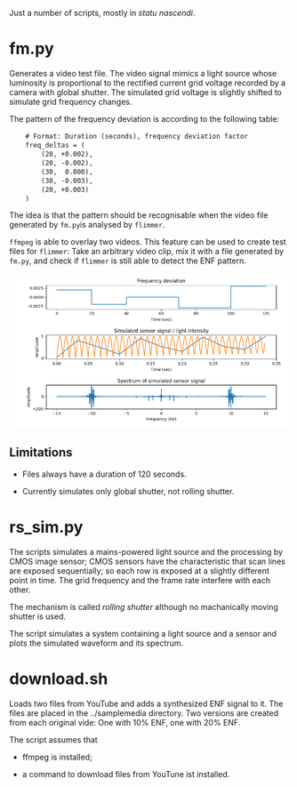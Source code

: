 Just a number of scripts, mostly in *statu nascendi*.

# fm.py

Generates a video test file. The video signal mimics a light source whose
luminosity is proportional to the rectified current grid voltage recorded by a
camera with global shutter. The simulated grid voltage is slightly shifted to
simulate grid frequency changes.

The pattern of the frequency deviation is according to the following table:

```
    # Format: Duration (seconds), frequency deviation factor
    freq_deltas = (
        (20, +0.002),
        (20, -0.002),
        (30,  0.000),
        (30, -0.003),
        (20, +0.003)
    )
```

The idea is that the pattern should be recognisable when the video file
generated by `fm.py`is analysed by `flimmer`.

`ffmpeg` is able to overlay two videos. This feature can be used to create
test files for `flimmer`: Take an arbitrary video clip, mix it with a file
generated by `fm.py`, and check if `flimmer` is still able to detect the ENF
pattern.

![Signal generated by fm.py](../images/fm_signal_sim.png)


## Limitations

- Files always have a duration of 120 seconds.

- Currently simulates only global shutter, not rolling shutter.

# rs_sim.py

The scripts simulates a mains-powered light source and the processing by CMOS
image sensor; CMOS sensors have the characteristic that scan lines are exposed
sequentially; so each row is exposed at a slightly different point in time.
The grid frequency and the frame rate interfere with each other.

The mechanism is called *rolling shutter* although no machanically moving
shutter is used.

The script simulates a system containing a light source and a sensor and plots
the simulated waveform and its spectrum.

# download.sh

Loads two files from YouTube and adds a synthesized ENF signal to it. The
files are placed in the ../samplemedia directory. Two versions are created
from each original vide: One with 10% ENF, one with 20% ENF.

The script assumes that

- ffmpeg is installed;

- a command to download files from YouTune ist installed.
